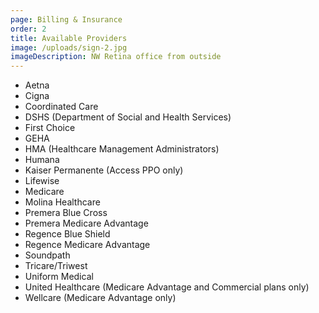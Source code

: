 ```yaml
---
page: Billing & Insurance
order: 2
title: Available Providers
image: /uploads/sign-2.jpg
imageDescription: NW Retina office from outside
---
```

* Aetna
* Cigna
* Coordinated Care
* DSHS (Department of Social and Health Services)
* First Choice
* GEHA
* HMA (Healthcare Management Administrators)
* Humana
* Kaiser Permanente (Access PPO only)
* Lifewise
* Medicare
* Molina Healthcare
* Premera Blue Cross
* Premera Medicare Advantage
* Regence Blue Shield
* Regence Medicare Advantage
* Soundpath
* Tricare/Triwest
* Uniform Medical
* United Healthcare (Medicare Advantage and Commercial plans only)
* Wellcare (Medicare Advantage only)